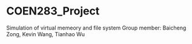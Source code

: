 # COEN283_Project
Simulation of virtual memeory and file system
Group member: Baicheng Zong, Kevin Wang, Tianhao Wu
